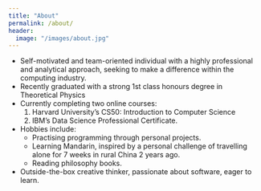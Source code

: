 ```yaml
---
title: "About"
permalink: /about/
header:
  image: "/images/about.jpg"
---
```

<!--The ability to strategically innovate within an organisation whilst also
optimising valuable resources, who wouldn't want to engage in harnessing that
power?-->

* Self-motivated and team-oriented individual with a highly professional and analytical approach, seeking to make a difference
within the computing industry.
* Recently graduated with a strong 1st class honours degree in Theoretical Physics
* Currently completing two online courses:
  1. Harvard University’s CS50: Introduction to Computer Science
  2. IBM’s Data Science Professional Certificate.
* Hobbies include:
  * Practising programming through personal projects.
  * Learning Mandarin, inspired by a personal challenge of travelling alone for 7 weeks in rural
  China 2 years ago.
  * Reading philosophy books.
* Outside-the-box creative thinker, passionate about software, eager to learn.
